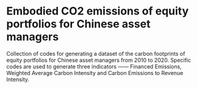 # Embodied CO2 emissions of equity portfolios for Chinese asset managers
Collection of codes for generating a dataset of the carbon footprints of equity portfolios for Chinese asset managers from 2010 to 2020. Specific codes are used to generate three indicators —— Financed Emissions, Weighted Average Carbon Intensity and Carbon Emissions to Revenue Intensity.

